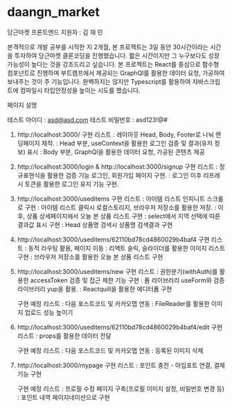 # daangn_market

당근마켓 프론트엔드 지원자 : 김 재 민

본격적으로 개발 공부를 시작한 지 2개월, 본 프로젝트는 3일 동안 30시간이라는 시간을 투자하여 당근마켓 클론코딩을 진행했습니다. 짧은 시간이지만 그 누구보다도 성장 가능성이 높다는 것을 강조드리고 싶습니다. 본 프로젝트는 React를 중심으로 함수형 컴포넌트로 진행하며 부트캠프에서 제공되는 GraphQl를 활용한 데이터 요청, 가공하여 보내주는 것이 주 기능입니다. 완벽하지는 않지만 Typescript를 활용하여 자바스크립트에 컴파일시 타입안정성을 높이는 시도를 했습니다.

페이지 설명

테스트 아이디 : asd@asd.com
테스트 비밀번호 : asd123!@#

1. http://localhost:3000/
   구현 리스트
   : 레이아웃 Head, Body, Footer로 나눠 랜딩페이지 제작.
   : Head 부분, useContext을 활용한 로그인 검증 및 결과(유저 정보) 표시
   : Body 부분, GraphQl을 활용한 데이터 요청, 가공된 콘텐츠 제공

2. http://localhost:3000/login & http://localhost:3000/signup
   구현 리스트
   : 정규표현식을 활용한 검증 기능 로그인, 회원가입 페이지 구현.
   : 로그인 이후 리프레시 토큰을 활용한 로그인 유지 기능 구현.

3. http://localhost:3000/useditems
   구현 리스트
   : 아이템 리스트 인피니트 스크롤로 구현
   : 아이템 리스트 클릭시 로컬스토리지, 브라우저 저장소를 활용한 저장.
   : 이후, 상품 상세페이지에서 오늘 본 상품 리스트 구현
   : select에서 지역 선택에 따른 결과값 표시 구현
   : Head 상품명 검색시 상품명 검색결과 구현

4. http://localhost:3000/useditems/62110bd78cd4860029b4baf4
   구현 리스트
   : 동적 라우팅 활용, 페이지 이동
   : 리액트 슬릭, 슬라이더를 활용한 이미지 리스트 구현
   : 브라우저 저장소를 활용한 오늘 본 상품 리스트 구현

5. http://localhost:3000/useditems/new
   구현 리스트
   : 권한분기(withAuth)를 활용한 accessToken 검증 및 접근 제한 기능 구현
   : 폼 라이브러리 useForm와 검증 라이브러리 yup을 활용.
   : Reactquill을 활용한 에디터폼 구현

   구현 예정 리스트
   : 다음 포스트코드 및 카카오맵 연동
   : FileReader를 활용한 이미지 업로드 성능 높이기

6. http://localhost:3000/useditems/62110bd78cd4860029b4baf4/edit
   구현 리스트
   : props를 활용한 데이터 전달

   구현 예정 리스트
   : 다음 포스트코드 및 카카오맵 연동
   : 등록된 이미지 삭제

7. http://localhost:3000/mypage
   구현 리스트
   : 포인트 충전 - 아임포트 연결, 결제 기능 구현

   구현 예정 리스트
   : 프로필 수정 페이지 구축(프로필 이미지 설정, 비밀번호 변경 등)
   : 포인트 내역 페이지네이션으로 구현
